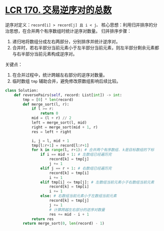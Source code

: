 # [LCR 170. 交易逆序对的总数](https://leetcode.cn/problems/shu-zu-zhong-de-ni-xu-dui-lcof/)
逆序对定义：`record[i] > record[j] 且 i < j。`
核心思想：利用归并排序的分治思想，在合并两个有序数组时统计逆序对数量。
归并排序步骤：
1. 递归地将数组分成左右两部分，分别排序并统计逆序对。
2. 合并时，若右半部分当前元素小于左半部分当前元素，则左半部分剩余元素都与右半部分当前元素构成逆序对。

关键点：
1. 在合并过程中，统计跨越左右部分的逆序对数量。
2. 临时数组 `tmp` 辅助合并，避免修改原数组影响后续比较。
```python fold
class Solution:
    def reversePairs(self, record: List[int]) -> int:
        tmp = [0] * len(record)
        def merge_sort(l, r):
            if l >= r:
                return 0
            mid = (l + r) // 2
            left = merge_sort(l, mid)
            right = merge_sort(mid + 1, r)
            res = left + right

            i, j = l, mid + 1
            tmp[l:r+1] = record[l:r+1]
            for k in range(l, r+1): # 合并两个有序数组. k是目标数组的下标
                if i == mid + 1: # 左数组已经遍历完
                    record[k] = tmp[j]
                    j += 1
                elif j == r + 1: # 右数组已经遍历完
                    record[k] = tmp[i]
                    i += 1
                elif tmp[i] <= tmp[j]: # 左数组当前元素小于右数组当前元素
                    record[k] = tmp[i]
                    i += 1
                else: # 右数组当前元素小于左数组当前元素
                    record[k] = tmp[j]
                    j += 1
                    # 计算跨越左右部分的逆序对数量
                    res += mid - i + 1
            return res
        return merge_sort(0, len(record) - 1)
```